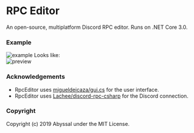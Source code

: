# RPC Editor
An open-source, multiplatform Discord RPC editor. Runs on .NET Core 3.0.

### Example
![example](https://jessica.is-pretty.cool/89fHemL.png)
Looks like:  
![preview](https://jessica.is-pretty.cool/3GdTAHh.png)
### Acknowledgements
- RpcEditor uses [migueldeicaza/gui.cs](https://github.com/migueldeicaza/gui.cs) for the user interface.
- RpcEditor uses [Lachee/discord-rpc-csharp](https://github.com/Lachee/discord-rpc-csharp) for the Discord connection.

### Copyright
Copyright (c) 2019 Abyssal under the MIT License.
